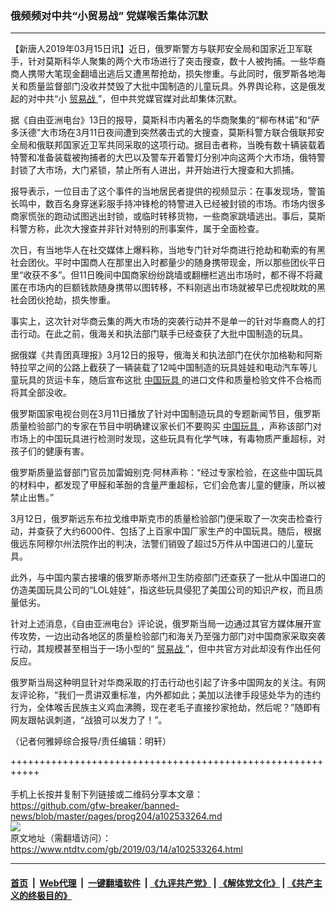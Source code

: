 ### 俄频频对中共“小贸易战” 党媒喉舌集体沉默
------------------------

<div class="post_content" itemprop="articleBody">
 <p>
  【新唐人2019年03月15日讯】近日，俄罗斯警方与联邦安全局和国家近卫军联手，针对莫斯科华人聚集的两个大市场进行了突击搜查，数十人被拘捕。一些华裔商人携带大笔现金翻墙出逃后又遭黑帮抢劫，损失惨重。与此同时，俄罗斯各地海关和质量监督部门没收并焚毁了大批中国制造的儿童玩具。外界舆论称，这是俄发起的对中共“小
  <a href="https://www.ntdtv.com/gb/贸易战.htm">
   贸易战
  </a>
  ”，但中共党媒官媒对此却集体沉默。
 </p>
 <p>
  据《自由亚洲电台》13日的报导，莫斯科市内著名的华商聚集的“柳布林诺”和“萨多沃德”大市场在3月11日夜间遭到突然袭击式的大搜查，莫斯科警方联合俄联邦安全局和俄联邦国家近卫军共同采取的这项行动。据目击者称，当晚有数十辆装载着特警和准备装载被拘捕者的大巴以及警车开着警灯分别冲向这两个大市场，俄特警封锁了大市场，大门紧锁，禁止所有人进出，并开始进行大搜查和大抓捕。
 </p>
 <p>
  报导表示，一位目击了这个事件的当地居民者提供的视频显示：在事发现场，警笛长鸣中，数百名身穿迷彩服手持冲锋枪的特警进入已经被封锁的市场。市场内很多商家慌张的跑动试图逃出封锁，或临时转移货物，一些商家跳墙逃出。事后，莫斯科警方称，此次大搜查并非针对特别的刑事案件，属于全面检查。
 </p>
 <p>
  次日，有当地华人在社交媒体上爆料称，当地专门针对华商进行抢劫和勒索的有黑社会团伙。平时中国商人在那里出入时都量少的随身携带现金，所以那些团伙平日里“收获不多”。但11日晚间中国商家纷纷跳墙或翻栅栏逃出市场时，都不得不将藏匿在市场内的巨额钱款随身携带以图转移，不料刚逃出市场就被早已虎视眈眈的黑社会团伙抢劫，损失惨重。
 </p>
 <p>
  事实上，这次针对华商云集的两大市场的突袭行动并不是单一的针对华裔商人的打击行动。在此之前，俄海关和执法部门联手已经查获了大批中国制造的玩具。
 </p>
 <p>
  据俄媒《共青团真理报》3月12日的报导，俄海关和执法部门在伏尔加格勒和阿斯特拉罕之间的公路上截获了一辆装载了12吨中国制造的玩具娃娃和电动汽车等儿童玩具的货运卡车，随后宣布这批
  <a href="https://www.ntdtv.com/gb/中国玩具.htm">
   中国玩具
  </a>
  的进口文件和质量检验文件不合格而将其全部没收。
 </p>
 <p>
  俄罗斯国家电视台则在3月11日播放了针对中国制造玩具的专题新闻节目，俄罗斯质量检验部门的专家在节目中明确建议家长们不要购买
  <a href="https://www.ntdtv.com/gb/中国玩具.htm">
   中国玩具
  </a>
  ，声称该部门对市场上的中国玩具进行检测时发现，这些玩具有化学气味，有毒物质严重超标，对孩子们的健康有害。
 </p>
 <p>
  俄罗斯质量监督部门官员加雷姆别克·阿林声称：“经过专家检验，在这些中国玩具的材料中，都发现了甲醛和苯酚的含量严重超标，它们会危害儿童的健康，所以被禁止出售。”
 </p>
 <p>
  3月12日，俄罗斯远东布拉戈维申斯克市的质量检验部门便采取了一次突击检查行动，并查获了大约6000件、包括了上百家中国厂家生产的中国玩具。随后，根据俄远东阿穆尔州法院作出的判决，法警们销毁了超过5万件从中国进口的儿童玩具。
 </p>
 <p>
  此外，与中国内蒙古接壤的俄罗斯赤塔州卫生防疫部门还查获了一批从中国进口的仿造美国玩具公司的“LOL娃娃”，指这些玩具侵犯了美国公司的知识产权，而且质量低劣。
 </p>
 <p>
  针对上述消息，《自由亚洲电台》评论说，俄罗斯当局一边通过其官方媒体展开宣传攻势，一边出动各地区的质量检验部门和海关乃至强力部门对中国商家采取突袭行动，其规模甚至相当于一场小型的“
  <a href="https://www.ntdtv.com/gb/贸易战.htm">
   贸易战
  </a>
  ”，但中共官方对此却没有作出任何反应。
 </p>
 <p>
  俄罗斯当局这种明显针对华商采取的打击行动也引起了许多中国网友的关注。有网友评论称，“我们一贯讲双重标准，内外都如此；美加以法律手段惩处华为的违约行为，全体喉舌民族主义鸡血沸腾，现在老毛子直接抄家抢劫，然后呢？”随即有网友跟帖讽刺道，“战狼可以发力了！”。
 </p>
 <p>
  （记者何雅婷综合报导/责任编辑：明轩）
 </p>
 <div class="single_ad">
 </div>
</div>

+++++++++++++++++++++++++++++++++++++++++++++++++++++++++++<br/><br/>
手机上长按并复制下列链接或二维码分享本文章：<br/>
https://github.com/gfw-breaker/banned-news/blob/master/pages/prog204/a102533264.md <br/>
<a href='https://github.com/gfw-breaker/banned-news/blob/master/pages/prog204/a102533264.md'><img src='https://github.com/gfw-breaker/banned-news/blob/master/pages/prog204/a102533264.md.png'/></a> <br/>
原文地址（需翻墙访问）：https://www.ntdtv.com/gb/2019/03/14/a102533264.html


------------------------
#### [首页](https://github.com/gfw-breaker/banned-news/blob/master/README.md) &nbsp;|&nbsp; [Web代理](https://github.com/labour-camp/helloworld) &nbsp;|&nbsp; [一键翻墙软件](https://github.com/gfw-breaker/nogfw/blob/master/README.md) &nbsp;| [《九评共产党》](https://github.com/gfw-breaker/9ping.md/blob/master/README.md#九评之一评共产党是什么) | [《解体党文化》](https://github.com/gfw-breaker/jtdwh.md/blob/master/README.md) | [《共产主义的终极目的》](https://github.com/gfw-breaker/gczydzjmd.md/blob/master/README.md)


